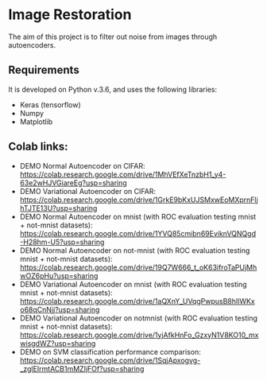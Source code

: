 # Image Restoration
The aim of this project is to filter out noise from images through autoencoders.


## Requirements
It is developed on Python v.3.6, and uses the following libraries:
 - Keras (tensorflow)
 - Numpy
 - Matplotlib

## Colab links:

 - DEMO Normal Autoencoder on CIFAR: https://colab.research.google.com/drive/1MhVEfXeTnzbH1_y4-63e2wHJVGiareEg?usp=sharing
 - DEMO Variational Autoencoder on CIFAR: https://colab.research.google.com/drive/1GrkE9bKxUJSMxwEoMXprnFljhTJTE13U?usp=sharing
 - DEMO Normal Autoencoder on mnist (with ROC evaluation testing mnist + not-mnist datasets): https://colab.research.google.com/drive/1YVQ85cmibn69EviknVQNQgd-H28hm-U5?usp=sharing
 - DEMO Normal Autoencoder on not-mnist (with ROC evaluation testing mnist + not-mnist datasets): https://colab.research.google.com/drive/19Q7W666_t_oK63ifroTaPUjMhwOZ6pHu?usp=sharing
 - DEMO Variational Autoencoder on mnist (with ROC evaluation testing mnist + not-mnist datasets): https://colab.research.google.com/drive/1aQXnY_UVqgPwpusB8hIlWKxo68qCnNjj?usp=sharing
 - DEMO Variational Autoencoder on notmnist (with ROC evaluation testing mnist + not-mnist datasets): https://colab.research.google.com/drive/1yjAfkHnFo_GzxyN1V8KO10_mxwisgdWZ?usp=sharing
 - DEMO on SVM classification performance comparison: https://colab.research.google.com/drive/1SqjApxogvg-_zglEIrmtACB1mMZIjFOf?usp=sharing
